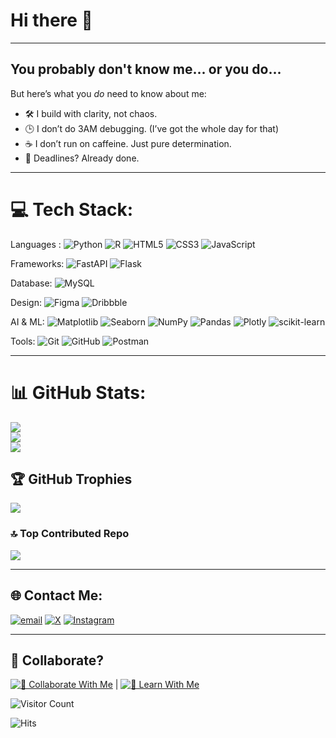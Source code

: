 # Hi there 👋
---
## You probably don't know me... or you do...
<!-- I don't know — nor do I want to. -->

But here’s what you *do* need to know about me:

- 🛠️ I build with clarity, not chaos.  <!-- 🔇 I thrive in silence — group chats can wait. -->
- 🕒 I don’t do 3AM debugging. (I’ve got the whole day for that)
- ☕ I don’t run on caffeine. Just pure determination.
- 🎯 Deadlines? Already done. <!-- (While you were tweeting about hustle). -->

---
# 💻 Tech Stack:

Languages : ![Python](https://img.shields.io/badge/python-3670A0?style=plastic&logo=python&logoColor=ffdd54) ![R](https://img.shields.io/badge/r-%23276DC3.svg?style=plastic&logo=r&logoColor=white)   <!--![C++](https://img.shields.io/badge/c++-%2300599C.svg?style=plastic&logo=c%2B%2B&logoColor=white) ![C#](https://img.shields.io/badge/c%23-%23239120.svg?style=plastic&logo=csharp&logoColor=white)-->  ![HTML5](https://img.shields.io/badge/html5-%23E34F26.svg?style=plastic&logo=html5&logoColor=white) ![CSS3](https://img.shields.io/badge/css3-%231572B6.svg?style=plastic&logo=css3&logoColor=white) ![JavaScript](https://img.shields.io/badge/javascript-%23323330.svg?style=plastic&logo=javascript&logoColor=%23F7DF1E) 

Frameworks: ![FastAPI](https://img.shields.io/badge/FastAPI-005571?style=plastic&logo=fastapi) ![Flask](https://img.shields.io/badge/flask-%23000.svg?style=plastic&logo=flask&logoColor=white) <!-- ![React](https://img.shields.io/badge/react-%2320232a.svg?style=plastic&logo=react&logoColor=%2361DAFB) ![Vite](https://img.shields.io/badge/vite-%23646CFF.svg?style=plastic&logo=vite&logoColor=white) -->

Database: ![MySQL](https://img.shields.io/badge/mysql-4479A1.svg?style=plastic&logo=mysql&logoColor=white) <!-- ![MongoDB](https://img.shields.io/badge/MongoDB-%234ea94b.svg?style=plastic&logo=mongodb&logoColor=white) -->

Design: ![Figma](https://img.shields.io/badge/figma-%23F24E1E.svg?style=plastic&logo=figma&logoColor=white) ![Dribbble](https://img.shields.io/badge/Dribbble-EA4C89?style=plastic&logo=dribbble&logoColor=white)
<!-- ![Inkscape](https://img.shields.io/badge/Inkscape-e0e0e0?style=plastic&logo=inkscape&logoColor=080A13) ![Sketch Up](https://img.shields.io/badge/SketchUp-005F9E?style=plastic&logo=sketchup&logoColor=white) ![Canva](https://img.shields.io/badge/Canva-%2300C4CC.svg?style=plastic&logo=Canva&logoColor=white)  -->

AI & ML: ![Matplotlib](https://img.shields.io/badge/Matplotlib-%23ffffff.svg?style=plastic&logo=Matplotlib&logoColor=black) ![Seaborn](https://img.shields.io/badge/Seaborn-%CE389C.svg?style=plastic&logo=&logoColor=purple)  ![NumPy](https://img.shields.io/badge/numpy-%23013243.svg?style=plastic&logo=numpy&logoColor=white) ![Pandas](https://img.shields.io/badge/pandas-%23150458.svg?style=plastic&logo=pandas&logoColor=white) ![Plotly](https://img.shields.io/badge/Plotly-%233F4F75.svg?style=plastic&logo=plotly&logoColor=white) ![scikit-learn](https://img.shields.io/badge/scikit--learn-%23F7931E.svg?style=plastic&logo=scikit-learn&logoColor=white) <!-- ![PyTorch](https://img.shields.io/badge/PyTorch-%23EE4C2C.svg?style=plastic&logo=PyTorch&logoColor=white) ![TensorFlow](https://img.shields.io/badge/TensorFlow-%23FF6F00.svg?style=plastic&logo=TensorFlow&logoColor=white)  -->

Tools: ![Git](https://img.shields.io/badge/git-%23F05033.svg?style=plastic&logo=git&logoColor=white) ![GitHub](https://img.shields.io/badge/github-%23121011.svg?style=plastic&logo=github&logoColor=white) ![Postman](https://img.shields.io/badge/Postman-FF6C37?style=plastic&logo=postman&logoColor=white) 

---
# 📊 GitHub Stats:
![](https://github-readme-stats.vercel.app/api?username=archangel2006&theme=catppuccin_latte&hide_border=false&include_all_commits=true&count_private=true)<br/>
![](https://nirzak-streak-stats.vercel.app/?user=archangel2006&theme=catppuccin_latte&hide_border=false)<br/>
![](https://github-readme-stats.vercel.app/api/top-langs/?username=archangel2006&theme=catppuccin_latte&hide_border=false&include_all_commits=true&count_private=true&layout=compact)

## 🏆 GitHub Trophies
![](https://github-profile-trophy.vercel.app/?username=archangel2006&theme=catppuccin_latte&no-frame=true&no-bg=false&margin-w=5&row=1)

### 🔝 Top Contributed Repo
![](https://github-contributor-stats.vercel.app/api?username=archangel2006&limit=5&theme=catppuccin_latte&combine_all_yearly_contributions=true)

---
## 🌐 Contact Me:
 [![email](https://img.shields.io/badge/Email-D14836?logo=gmail&logoColor=white)](mailto:26.archangel@gmail.com) 
 [![X](https://img.shields.io/badge/X-black.svg?logo=X&logoColor=white)](https://x.com/26_archangel)  [![Instagram](https://img.shields.io/badge/Instagram-%23E4405F.svg?logo=Instagram&logoColor=white)](https://instagram.com/26.archangel)


---
## 🤝 Collaborate?

[![💬 Collaborate With Me](https://img.shields.io/badge/💬_Collaborate_With_Me-blue?style=for-the-badge)](./Collaborate.md) | [![📘 Learn With Me](https://img.shields.io/badge/📘_Learn_With_Me-4CAF50?style=for-the-badge)](./LearnWithMe.md)

![Visitor Count](https://visitor-badge.laobi.icu/badge?page_id=archangel2006)

![Hits](https://hits.sh/github.com/archangel2006.svg?style=flat-square)

 
